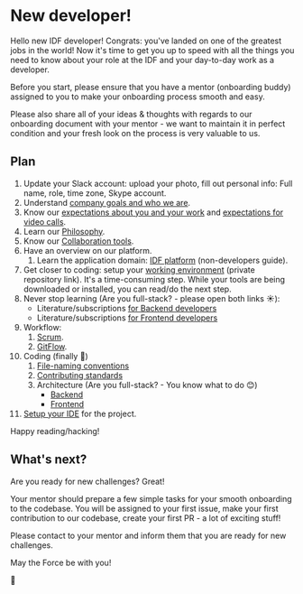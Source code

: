 New developer!
==============

Hello new IDF developer! Congrats: you've landed on one of the greatest jobs in the world!
Now it's time to get you up to speed with all the things you need to know about your role at the IDF and your day-to-day work as a developer.

Before you start, please ensure that you have a mentor (onboarding buddy) assigned to you to make your onboarding process smooth and easy.

Please also share all of your ideas & thoughts with regards to our onboarding document with your mentor - we want to maintain it in perfect condition and your fresh look on the process is very valuable to us.


## Plan
 1. Update your Slack account: upload your photo, fill out personal info: Full name, role, time zone, Skype account.
 1. Understand [company goals and who we are](/company/README.md).
 1. Know our [expectations about you and your work](../expectations.md) and [expectations for video calls](../../roles/developer/expectations__videoCalls.md).
 1. Learn our [Philosophy](../philosophy.md).
 1. Know our [Collaboration tools](../collaboration-tools.md).
 1. Have an overview on our platform.
     1. Learn the application domain: [IDF platform](/platform/README.md) (non-developers guide).
 1. Get closer to coding: setup your [working environment](https://github.com/InteractionDesignFoundation/IDF-web/blob/develop/docs/environment/first-run/README.md) (private repository link). It's a time-consuming step. While your tools are being downloaded or installed, you can read/do the next step.
 1. Never stop learning (Are you full-stack? - please open both links ☀️): 
     - Literature/subscriptions [for Backend developers](../../library/backend/literature-for-backend-developer.md)
     - Literature/subscriptions [for Frontend developers](../../library/frontend/literature-for-frontend-developer.md)
 1. Workflow:
    1. [Scrum](../../roles/developer/scrum.md).
    1. [GitFlow](https://github.com/InteractionDesignFoundation/IDF-web/blob/develop/docs/workflows/gitflow.md).
 1. Coding (finally 🎉)
    1. [File-naming conventions](https://github.com/InteractionDesignFoundation/IDF-web/blob/develop/docs/code/file-naming-conventions.md)
    1. [Contributing standards](https://github.com/InteractionDesignFoundation/IDF-web/blob/develop/CONTRIBUTING.md)
    1. Architecture (Are you full-stack? - You know what to do 😊)
        - [Backend](https://github.com/InteractionDesignFoundation/IDF-web/blob/develop/docs/code/backend/architecture.md)
        - [Frontend](https://github.com/InteractionDesignFoundation/IDF-web/blob/develop/docs/code/frontend/architecture.md)
 1. [Setup your IDE](https://github.com/InteractionDesignFoundation/IDF-web/blob/develop/docs/environment/IDE/README.md) for the project.

Happy reading/hacking!


## What's next?
Are you ready for new challenges? Great!

Your mentor should prepare a few simple tasks for your smooth onboarding to the codebase.
You will be assigned to your first issue, make your first contribution to our codebase, create your first PR - a lot of exciting stuff!

Please contact to your mentor and inform them that you are ready for new challenges.

May the Force be with you!


🦄
